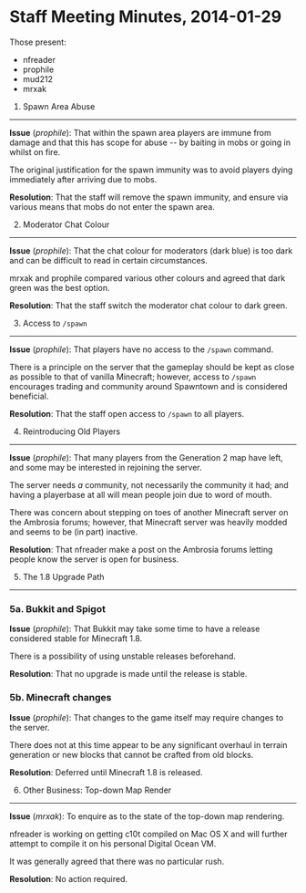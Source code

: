 Staff Meeting Minutes, 2014-01-29
=================================

Those present:

 * nfreader
 * prophile
 * mud212
 * mrxak

1. Spawn Area Abuse
-------------------

**Issue** (*prophile*): That within the spawn area players are immune from damage and that this has scope for abuse -- by baiting in mobs or going in whilst on fire.

The original justification for the spawn immunity was to avoid players dying immediately after arriving due to mobs.

**Resolution**: That the staff will remove the spawn immunity, and ensure via various means that mobs do not enter the spawn area.

2. Moderator Chat Colour
------------------------

**Issue** (*prophile*): That the chat colour for moderators (dark blue) is too dark and can be difficult to read in certain circumstances.

mrxak and prophile compared various other colours and agreed that dark green was the best option.

**Resolution**: That the staff switch the moderator chat colour to dark green.

3. Access to `/spawn`
---------------------

**Issue** (*prophile*): That players have no access to the `/spawn` command.

There is a principle on the server that the gameplay should be kept as close as possible to that of vanilla Minecraft; however, access to `/spawn` encourages trading and community around Spawntown and is considered beneficial.

**Resolution**: That the staff open access to `/spawn` to all players.

4. Reintroducing Old Players
----------------------------

**Issue** (*prophile*): That many players from the Generation 2 map have left, and some may be interested in rejoining the server.

The server needs *a* community, not necessarily the community it had; and having a playerbase at all will mean people join due to word of mouth.

There was concern about stepping on toes of another Minecraft server on the Ambrosia forums; however, that Minecraft server was heavily modded and seems to be (in part) inactive.

**Resolution**: That nfreader make a post on the Ambrosia forums letting people know the server is open for business.

5. The 1.8 Upgrade Path
-----------------------

### 5a. Bukkit and Spigot

**Issue** (*prophile*): That Bukkit may take some time to have a release considered stable for Minecraft 1.8.

There is a possibility of using unstable releases beforehand.

**Resolution**: That no upgrade is made until the release is stable.

### 5b. Minecraft changes

**Issue** (*prophile*): That changes to the game itself may require changes to the server.

There does not at this time appear to be any significant overhaul in terrain generation or new blocks that cannot be crafted from old blocks.

**Resolution**: Deferred until Minecraft 1.8 is released.

6. Other Business: Top-down Map Render
--------------------------------------

**Issue** (*mrxak*): To enquire as to the state of the top-down map rendering.

nfreader is working on getting c10t compiled on Mac OS X and will further attempt to compile it on his personal Digital Ocean VM.

It was generally agreed that there was no particular rush.

**Resolution**: No action required.

